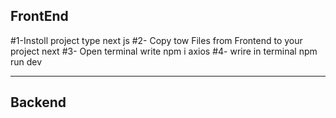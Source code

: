 ## FrontEnd
#1-Instoll project type next js
#2- Copy tow Files from Frontend to your project next
#3- Open terminal write npm i axios
#4- wrire in terminal npm run dev 

_____________________________________
## Backend 
